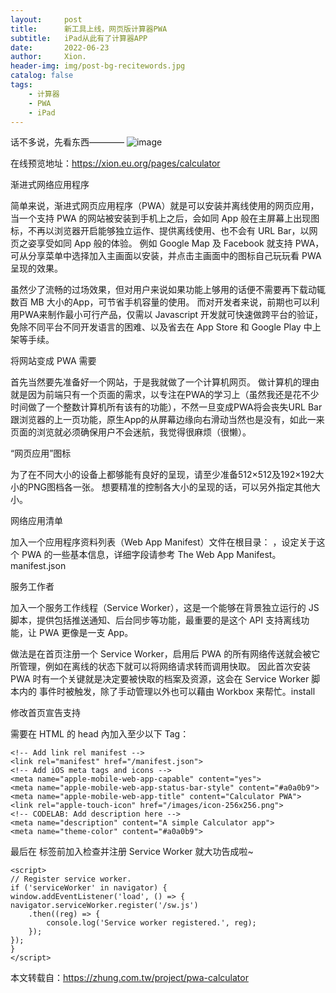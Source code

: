 ```yaml
---
layout:     post
title:      新工具上线，网页版计算器PWA
subtitle:   iPad从此有了计算器APP
date:       2022-06-23
author:     Xion.
header-img: img/post-bg-recitewords.jpg
catalog: false
tags:
    - 计算器
    - PWA
    - iPad
---
```


话不多说，先看东西————
![image](https://user-images.githubusercontent.com/6897274/175079918-d024c4e0-0475-4e7c-b0d9-16fb06509ef7.png)

在线预览地址：https://xion.eu.org/pages/calculator

渐进式网络应用程序  

简单来说，渐进式网页应用程序（PWA）就是可以安装并离线使用的网页应用，当一个支持 PWA 的网站被安装到手机上之后，会如同 App 般在主屏幕上出现图标，不再以浏览器开启能够独立运作、提供离线使用、也不会有 URL Bar，以网页之姿享受如同 App 般的体验。 例如 Google Map 及 Facebook 就支持 PWA，可从分享菜单中选择加入主画面以安装，并点击主画面中的图标自己玩玩看 PWA呈现的效果。

虽然少了流畅的过场效果，但对用户来说如果功能上够用的话便不需要再下载动辄数百 MB 大小的App，可节省手机容量的使用。 而对开发者来说，前期也可以利用PWA来制作最小可行产品，仅需以 Javascript 开发就可快速做跨平台的验证，免除不同平台不同开发语言的困难、以及省去在 App Store 和 Google Play 中上架等手续。

将网站变成 PWA 需要  

首先当然要先准备好一个网站，于是我就做了一个计算机网页。 做计算机的理由就是因为前端只有一个页面的需求，以专注在PWA的学习上（虽然我还是花不少时间做了一个整数计算机所有该有的功能），不然一旦变成PWA将会丧失URL Bar跟浏览器的上一页功能，原生App的从屏幕边缘向右滑动当然也是没有，如此一来页面的浏览就必须确保用户不会迷航，我觉得很麻烦（很懒）。

“网页应用”图标  

为了在不同大小的设备上都够能有良好的呈现，请至少准备512×512及192×192大小的PNG图档各一张。 想要精准的控制各大小的呈现的话，可以另外指定其他大小。

网络应用清单  

加入一个应用程序资料列表（Web App Manifest）文件在根目录： ，设定关于这个 PWA 的一些基本信息，详细字段请参考 The Web App Manifest。manifest.json

服务工作者  

加入一个服务工作线程（Service Worker），这是一个能够在背景独立运行的 JS 脚本，提供包括推送通知、后台同步等功能，最重要的是这个 API 支持离线功能，让 PWA 更像是一支 App。

做法是在首页注册一个 Service Worker，启用后 PWA 的所有网络传送就会被它所管理，例如在离线的状态下就可以将网络请求转而调用快取。 因此首次安装 PWA 时有一个关键就是决定要被快取的档案及资源，这会在 Service Worker 脚本内的 事件时被触发，除了手动管理以外也可以藉由 Workbox 来帮忙。install

修改首页宣告支持  

需要在 HTML 的 head 內加入至少以下 Tag：


	<!-- Add link rel manifest -->
	<link rel="manifest" href="/manifest.json">
	<!-- Add iOS meta tags and icons -->
	<meta name="apple-mobile-web-app-capable" content="yes">
	<meta name="apple-mobile-web-app-status-bar-style" content="#a0a0b9">
	<meta name="apple-mobile-web-app-title" content="Calculator PWA">
	<link rel="apple-touch-icon" href="/images/icon-256x256.png">
	<!-- CODELAB: Add description here -->
	<meta name="description" content="A simple Calculator app">
	<meta name="theme-color" content="#a0a0b9">  
	
最后在 </body> 标签前加入检查并注册 Service Worker 就大功告成啦~


	<script>
	// Register service worker.
	if ('serviceWorker' in navigator) {
	window.addEventListener('load', () => {
	navigator.serviceWorker.register('/sw.js')
		.then((reg) => {
			console.log('Service worker registered.', reg);
		});
	});
	}
	</script>
  
本文转载自：https://zhung.com.tw/project/pwa-calculator
